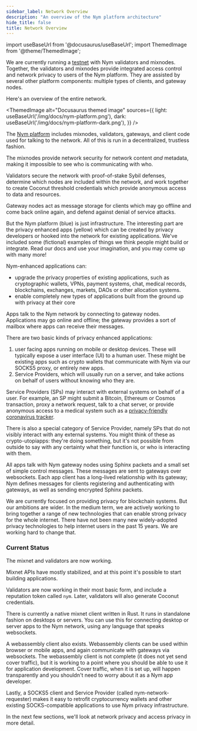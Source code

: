 ```yaml
---
sidebar_label: Network Overview
description: "An overview of the Nym platform architecture"
hide_title: false
title: Network Overview
---
```


import useBaseUrl from '@docusaurus/useBaseUrl';
import ThemedImage from '@theme/ThemedImage';

We are currently running a [testnet](https://testnet-milhon-explorer.nymtech.net/) with Nym validators and mixnodes. Together, the validators and mixnodes provide integrated access control and network privacy to users of the Nym platform. They are assisted by several other platform components: multiple types of clients, and gateway nodes.

Here's an overview of the entire network.

<ThemedImage
  alt="Docusaurus themed image"
  sources={{
    light: useBaseUrl('/img/docs/nym-platform.png'),
    dark: useBaseUrl('/img/docs/nym-platform-dark.png'),
  }}
/>

The [Nym platform](https://github.com/nymtech/nym) includes mixnodes, validators, gateways, and client code used for talking to the network. All of this is run in a decentralized, trustless fashion.

The mixnodes provide network security for network content _and_ metadata, making it impossible to see who is communicating with who.

Validators secure the network with proof-of-stake Sybil defenses, determine which nodes are included within the network, and work together to create Coconut threshold credentials which provide anonymous access to data and resources.

Gateway nodes act as message storage for clients which may go offline and come back online again, and defend against denial of service attacks.

But the Nym platform (blue) is just infrastructure. The interesting part are the privacy enhanced apps (yellow) which can be created by privacy developers or hooked into the network for existing applications. We've included some (fictional) examples of things we think people might build or integrate. Read our docs and use your imagination, and you may come up with many more!

Nym-enhanced applications can:

- upgrade the privacy properties of existing applications, such as cryptographic wallets, VPNs, payment systems, chat, medical records, blockchains, exchanges, markets, DAOs or other allocation systems.
- enable completely new types of applications built from the ground up with privacy at their core

Apps talk to the Nym network by connecting to gateway nodes. Applications may go online and offline; the gateway provides a sort of mailbox where apps can receive their messages.

There are two basic kinds of privacy enhanced applications:

1. user facing apps running on mobile or desktop devices. These will typically expose a user interface (UI) to a human user. These might be existing apps such as crypto wallets that communicate with Nym via our SOCKS5 proxy, or entirely new apps.
2. Service Providers, which will usually run on a server, and take actions on behalf of users without knowing who they are.

Service Providers (SPs) may interact with external systems on behalf of a user. For example, an SP might submit a Bitcoin, Ethereum or Cosmos transaction, proxy a network request, talk to a chat server, or provide anonymous access to a medical system such as a [privacy-friendly coronavirus tracker](https://constructiveproof.com/posts/2020-04-24-coronavirus-tracking-app-privacy/).

There is also a special category of Service Provider, namely SPs that do not visibly interact with any external systems. You might think of these as crypto-utopiapps: they're doing something, but it's not possible from outside to say with any certainty what their function is, or who is interacting with them.

All apps talk with Nym gateway nodes using Sphinx packets and a small set of simple control messages. These messages are sent to gateways over websockets. Each app client has a long-lived relationship with its gateway; Nym defines messages for clients registering and authenticating with gateways, as well as sending encrypted Sphinx packets.

We are currently focused on providing privacy for blockchain systems. But our ambitions are wider. In the medium term, we are actively working to bring together a range of new technologies that can enable strong privacy for the whole internet. There have not been many new widely-adopted privacy technologies to help internet users in the past 15 years. We are working hard to change that.

### Current Status

The mixnet and validators are now working.

Mixnet APIs have mostly stabilized, and at this point it's possible to start building applications.

Validators are now working in their most basic form, and include a reputation token called `nym`. Later, validators will also generate Coconut credentials.

There is currently a native mixnet client written in Rust. It runs in standalone fashion on desktops or servers. You can use this for connecting desktop or server apps to the Nym network, using any language that speaks websockets.

A webassembly client also exists. Webassembly clients can be used within browser or mobile apps, and again communicate with gateways via websockets. The webassembly client is not complete (it does not yet send cover traffic), but it is working to a point where you should be able to use it for application development. Cover traffic, when it is set up, will happen transparently and you shouldn't need to worry about it as a Nym app developer.

Lastly, a SOCKS5 client and Service Provider (called nym-network-requester) makes it easy to retrofit cryptocurrency wallets and other existing SOCKS-compatible applications to use Nym privacy infrastructure.

In the next few sections, we'll look at network privacy and access privacy in more detail.

